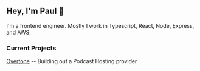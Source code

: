 ## Hey, I'm Paul 👋

I'm a frontend engineer. Mostly I work in Typescript, React, Node, Express, and AWS.

### Current Projects

[Overtone](https://www.overtone.fm) -- Building out a Podcast Hosting provider
